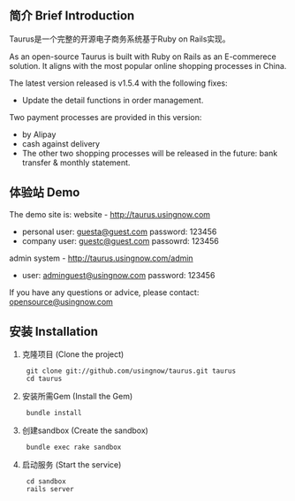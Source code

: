 简介 Brief Introduction
-------

Taurus是一个完整的开源电子商务系统基于Ruby on Rails实现。

As an open-source Taurus is built with Ruby on Rails as an E-commerece solution.
It aligns with the most popular online shopping processes in China.

The latest version released is v1.5.4 with the following fixes:
- Update the detail functions in order management.


Two payment processes are provided in this version:
- by Alipay
- cash against delivery
- The other two shopping processes will be released in the future: bank transfer & monthly statement.

体验站 Demo
-------------

The demo site is:
website - http://taurus.usingnow.com
- personal user: guesta@guest.com password: 123456
- company user: guestc@guest.com passowrd: 123456

admin system - http://taurus.usingnow.com/admin
- user: adminguest@usingnow.com password: 123456

If you have any questions or advice, please contact: 
opensource@usingnow.com



安装 Installation
------------

1. 克隆项目 (Clone the project)

        git clone git://github.com/usingnow/taurus.git taurus
        cd taurus

2. 安装所需Gem (Install the Gem)

        bundle install

3. 创建sandbox (Create the sandbox)

        bundle exec rake sandbox

6. 启动服务 (Start the service)

        cd sandbox
        rails server